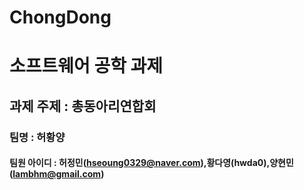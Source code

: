 # ChongDong
# 소프트웨어 공학 과제
## 과제 주제 : 총동아리연합회
### 팀명 : 허황양 
#### 팀원 아이디 : 허정민(hseoung0329@naver.com),황다영(hwda0),양현민(lambhm@gmail.com)
 

